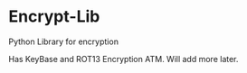 # Encrypt-Lib
Python Library for encryption

Has KeyBase and ROT13 Encryption ATM. Will add more later.

